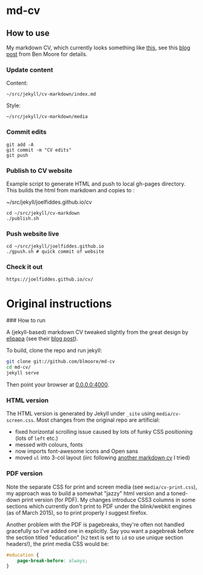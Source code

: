 # md-cv

## How to use
My markdown CV, which currently looks something like [this](https://joelfiddes.github.io/cv/), see this [blog post](http://blm.io/blog/markdown-academic-cv/) from Ben Moore for details.

### Update content
Content:
```
~/src/jekyll/cv-markdown/index.md
```
Style:
```
~/src/jekyll/cv-markdown/media
```

### Commit edits
```
git add -A
git commit -m "CV edits"
git push
```

### Publish to CV website
Example script to generate HTML and push to local gh-pages directory. This builds the html from markdown and copies to :

~/src/jekyll/joelfiddes.github.io/cv

```
cd ~/src/jekyll/cv-markdown
./publish.sh
```

### Push website live
```
cd ~/src/jekyll/joelfiddes.github.io
./gpush.sh # quick commit of website
```

### Check it out
```
https://joelfiddes.github.io/cv/
```

# Original instructions

### How to run 

A (jekyll-based) markdown CV tweaked slightly from the great design by [elipapa](https://github.com/elipapa/markdown-cv) (see their [blog post](http://www.eliseopapa.org/workflow/2012/09/20/why-i-switched-to-markdown-for-my-cv/)).

To build, clone the repo and run jekyll:

```bash
git clone git://github.com/blmoore/md-cv
cd md-cv/
jekyll serve
```

Then point your browser at [0.0.0.0:4000](0.0.0.0:4000).

### HTML version

The HTML version is generated by Jekyll under `_site` using `media/cv-screen.css`. Most changes from the original repo are artificial:

* fixed horizontal scrolling issue caused by lots of funky CSS positioning (lots of `left` etc.)
* messed with colours, fonts
* now imports font-awesome icons and Open sans
* moved `ul` into 3-col layout (iirc following [another markdown cv](https://github.com/davidhampgonsalves/resume) I tried)

### PDF version

Note the separate CSS for print and screen media (see `media/cv-print.css`), my approach was to build a somewhat "jazzy" html version and a toned-down print version (for PDF). My changes introduce CSS3 columns in some sections which currently don't print to PDF under the blink/webkit engines (as of March 2015), so to print properly I suggest firefox.

Another problem with the PDF is pagebreaks, they're often not handled gracefully so I've added one in explicitly. Say you want a pagebreak before the section titled "education" (`h2` text is set to `id` so use unique section headers!), the print media CSS would be:

```CSS
#education {
	page-break-before: always;
}
```
